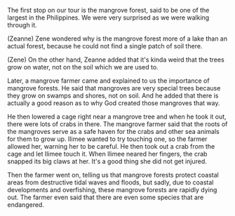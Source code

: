 The first stop on our tour is the mangrove forest, said to be one of the largest in the Philippines. We were very surprised as we were walking through it. 

(Zeanne) Zene wondered why is the mangrove forest more of a lake than an actual forest, because he could not find a single patch of soil there. 

(Zene) On the other hand, Zeanne added that it's kinda weird that the trees grow on water, not on the soil which we are used to.

Later, a mangrove farmer came and explained to us the importance of mangrove forests. He said that mangroves are very special trees because they grow on swamps and shores, not on soil. And he added that there is actually a good reason as to why God created those mangroves that way.

He then lowered a cage right near a mangrove tree and when he took it out, there were lots of crabs in there. The mangrove farmer said that the roots of the mangroves serve as a safe haven for the crabs and other sea animals for them to grow up. Ilimee wanted to try touching one, so the farmer allowed her, warning her to be careful. He then took out a crab from the cage and let Ilimee touch it. When Ilimee neared her fingers, the crab snapped its big claws at her. It's a good thing she did not get injured.

Then the farmer went on, telling us that mangrove forests protect coastal areas from destructive tidal waves and floods, but sadly, due to coastal developments and overfishing, these mangrove forests are rapidly dying out. The farmer even said that there are even some species that are endangered.